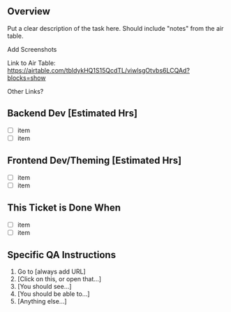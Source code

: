 ## Overview
Put a clear description of the task here. Should include "notes" from the air table. 

Add Screenshots

Link to Air Table: https://airtable.com/tbldykHQ1S15QcdTL/viwlsgOtvbs6LCQAd?blocks=show

Other Links?


## Backend Dev [Estimated Hrs]
- [ ] item
- [ ] item

## Frontend Dev/Theming [Estimated Hrs]
- [ ] item
- [ ] item

## This Ticket is Done When
- [ ] item
- [ ] item

 ## Specific QA Instructions
1. Go to [always add URL]
2. [Click on this, or open that...] 
3. [You should see...]
4. [You should be able to...]
5. [Anything else...]

